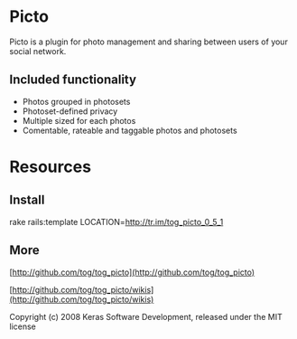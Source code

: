 Picto
=====

Picto is a plugin for photo management and sharing between users of your social network.

Included functionality
----------------------

* Photos grouped in photosets
* Photoset-defined privacy
* Multiple sized for each photos
* Comentable, rateable and taggable photos and photosets

Resources
=========

Install
-------

rake rails:template LOCATION=http://tr.im/tog_picto_0_5_1

More
-------

[http://github.com/tog/tog_picto](http://github.com/tog/tog_picto)

[http://github.com/tog/tog_picto/wikis](http://github.com/tog/tog_picto/wikis)


Copyright (c) 2008 Keras Software Development, released under the MIT license